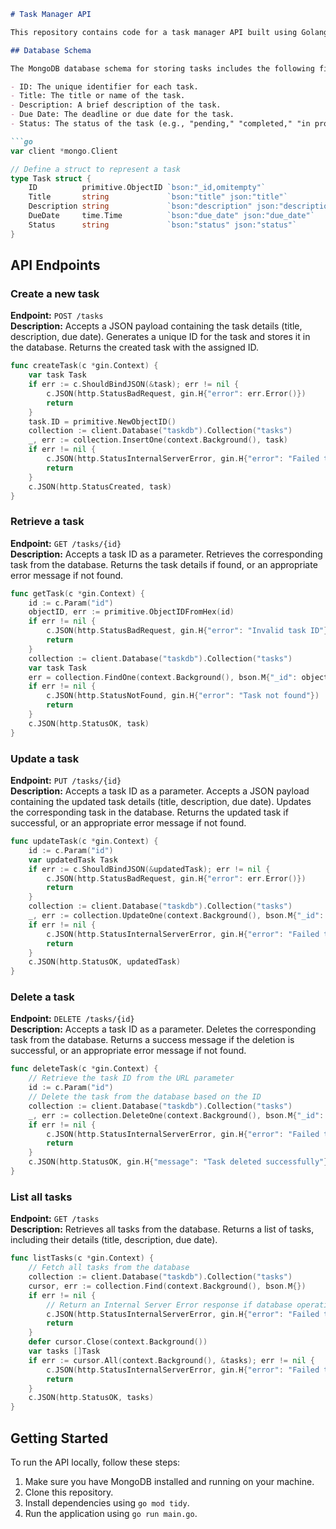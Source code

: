 ```markdown
# Task Manager API

This repository contains code for a task manager API built using Golang and MongoDB.

## Database Schema

The MongoDB database schema for storing tasks includes the following fields:

- ID: The unique identifier for each task.
- Title: The title or name of the task.
- Description: A brief description of the task.
- Due Date: The deadline or due date for the task.
- Status: The status of the task (e.g., "pending," "completed," "in progress," etc.).

```go
var client *mongo.Client

// Define a struct to represent a task
type Task struct {
	ID          primitive.ObjectID `bson:"_id,omitempty"`
	Title       string             `bson:"title" json:"title"`
	Description string             `bson:"description" json:"description"`
	DueDate     time.Time          `bson:"due_date" json:"due_date"`
	Status      string             `bson:"status" json:"status"`
}
```

## API Endpoints

### Create a new task

**Endpoint:** `POST /tasks`  
**Description:** Accepts a JSON payload containing the task details (title, description, due date). Generates a unique ID for the task and stores it in the database. Returns the created task with the assigned ID.

```go
func createTask(c *gin.Context) {
	var task Task
	if err := c.ShouldBindJSON(&task); err != nil {
		c.JSON(http.StatusBadRequest, gin.H{"error": err.Error()})
		return
	}
	task.ID = primitive.NewObjectID()
	collection := client.Database("taskdb").Collection("tasks")
	_, err := collection.InsertOne(context.Background(), task)
	if err != nil {
		c.JSON(http.StatusInternalServerError, gin.H{"error": "Failed to create task"})
		return
	}
	c.JSON(http.StatusCreated, task)
}
```

### Retrieve a task

**Endpoint:** `GET /tasks/{id}`  
**Description:** Accepts a task ID as a parameter. Retrieves the corresponding task from the database. Returns the task details if found, or an appropriate error message if not found.

```go
func getTask(c *gin.Context) {
	id := c.Param("id")
	objectID, err := primitive.ObjectIDFromHex(id)
	if err != nil {
		c.JSON(http.StatusBadRequest, gin.H{"error": "Invalid task ID"})
		return
	}
	collection := client.Database("taskdb").Collection("tasks")
	var task Task
	err = collection.FindOne(context.Background(), bson.M{"_id": objectID}).Decode(&task)
	if err != nil {
		c.JSON(http.StatusNotFound, gin.H{"error": "Task not found"})
		return
	}
	c.JSON(http.StatusOK, task)
}
```

### Update a task

**Endpoint:** `PUT /tasks/{id}`  
**Description:** Accepts a task ID as a parameter. Accepts a JSON payload containing the updated task details (title, description, due date). Updates the corresponding task in the database. Returns the updated task if successful, or an appropriate error message if not found.

```go
func updateTask(c *gin.Context) {
	id := c.Param("id")
	var updatedTask Task
	if err := c.ShouldBindJSON(&updatedTask); err != nil {
		c.JSON(http.StatusBadRequest, gin.H{"error": err.Error()})
		return
	}
	collection := client.Database("taskdb").Collection("tasks")
	_, err := collection.UpdateOne(context.Background(), bson.M{"_id": id}, bson.M{"$set": updatedTask})
	if err != nil {
		c.JSON(http.StatusInternalServerError, gin.H{"error": "Failed to update task"})
		return
	}
	c.JSON(http.StatusOK, updatedTask)
}
```

### Delete a task

**Endpoint:** `DELETE /tasks/{id}`  
**Description:** Accepts a task ID as a parameter. Deletes the corresponding task from the database. Returns a success message if the deletion is successful, or an appropriate error message if not found.

```go
func deleteTask(c *gin.Context) {
	// Retrieve the task ID from the URL parameter
	id := c.Param("id")
	// Delete the task from the database based on the ID
	collection := client.Database("taskdb").Collection("tasks")
	_, err := collection.DeleteOne(context.Background(), bson.M{"_id": id})
	if err != nil {
		c.JSON(http.StatusInternalServerError, gin.H{"error": "Failed to delete task"})
		return
	}
	c.JSON(http.StatusOK, gin.H{"message": "Task deleted successfully"})
}
```

### List all tasks

**Endpoint:** `GET /tasks`  
**Description:** Retrieves all tasks from the database. Returns a list of tasks, including their details (title, description, due date).

```go
func listTasks(c *gin.Context) {
	// Fetch all tasks from the database
	collection := client.Database("taskdb").Collection("tasks")
	cursor, err := collection.Find(context.Background(), bson.M{})
	if err != nil {
		// Return an Internal Server Error response if database operation fails
		c.JSON(http.StatusInternalServerError, gin.H{"error": "Failed to list tasks"})
		return
	}
	defer cursor.Close(context.Background())
	var tasks []Task
	if err := cursor.All(context.Background(), &tasks); err != nil {
		c.JSON(http.StatusInternalServerError, gin.H{"error": "Failed to list tasks"})
		return
	}
	c.JSON(http.StatusOK, tasks)
}
```

## Getting Started

To run the API locally, follow these steps:

1. Make sure you have MongoDB installed and running on your machine.
2. Clone this repository.
3. Install dependencies using `go mod tidy`.
4. Run the application using `go run main.go`.

